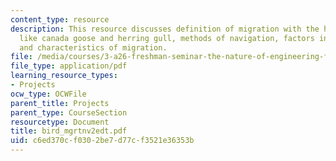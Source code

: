 ```yaml
---
content_type: resource
description: This resource discusses definition of migration with the help of examples
  like canada goose and herring gull, methods of navigation, factors in migration,
  and characteristics of migration.
file: /media/courses/3-a26-freshman-seminar-the-nature-of-engineering-fall-2005/c6ed370cf0302be7d77cf3521e36353b_bird_mgrtnv2edt.pdf
file_type: application/pdf
learning_resource_types:
- Projects
ocw_type: OCWFile
parent_title: Projects
parent_type: CourseSection
resourcetype: Document
title: bird_mgrtnv2edt.pdf
uid: c6ed370c-f030-2be7-d77c-f3521e36353b
---
```

